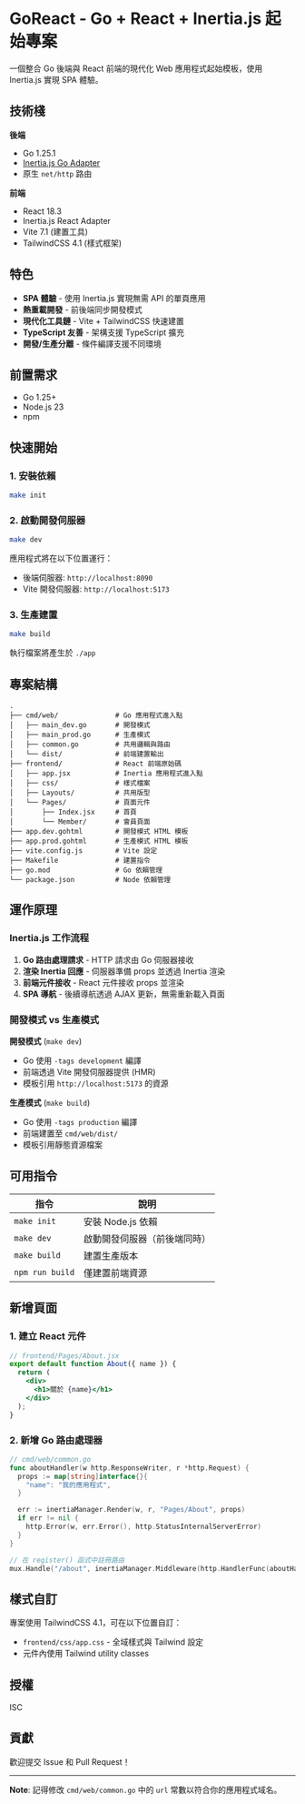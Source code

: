 # GoReact - Go + React + Inertia.js 起始專案

一個整合 Go 後端與 React 前端的現代化 Web 應用程式起始模板，使用 Inertia.js 實現 SPA 體驗。

## 技術棧

**後端**
- Go 1.25.1
- [Inertia.js Go Adapter](https://github.com/petaki/inertia-go)
- 原生 `net/http` 路由

**前端**
- React 18.3
- Inertia.js React Adapter
- Vite 7.1 (建置工具)
- TailwindCSS 4.1 (樣式框架)

## 特色

- **SPA 體驗** - 使用 Inertia.js 實現無需 API 的單頁應用
- **熱重載開發** - 前後端同步開發模式
- **現代化工具鏈** - Vite + TailwindCSS 快速建置
- **TypeScript 友善** - 架構支援 TypeScript 擴充
- **開發/生產分離** - 條件編譯支援不同環境

## 前置需求

- Go 1.25+
- Node.js 23
- npm

## 快速開始

### 1. 安裝依賴

```bash
make init
```

### 2. 啟動開發伺服器

```bash
make dev
```

應用程式將在以下位置運行：
- 後端伺服器: `http://localhost:8090`
- Vite 開發伺服器: `http://localhost:5173`

### 3. 生產建置

```bash
make build
```

執行檔案將產生於 `./app`

## 專案結構

```
.
├── cmd/web/              # Go 應用程式進入點
│   ├── main_dev.go       # 開發模式
│   ├── main_prod.go      # 生產模式
│   ├── common.go         # 共用邏輯與路由
│   └── dist/             # 前端建置輸出
├── frontend/             # React 前端原始碼
│   ├── app.jsx           # Inertia 應用程式進入點
│   ├── css/              # 樣式檔案
│   ├── Layouts/          # 共用版型
│   └── Pages/            # 頁面元件
│       ├── Index.jsx     # 首頁
│       └── Member/       # 會員頁面
├── app.dev.gohtml        # 開發模式 HTML 模板
├── app.prod.gohtml       # 生產模式 HTML 模板
├── vite.config.js        # Vite 設定
├── Makefile              # 建置指令
├── go.mod                # Go 依賴管理
└── package.json          # Node 依賴管理
```

## 運作原理

### Inertia.js 工作流程

1. **Go 路由處理請求** - HTTP 請求由 Go 伺服器接收
2. **渲染 Inertia 回應** - 伺服器準備 props 並透過 Inertia 渲染
3. **前端元件接收** - React 元件接收 props 並渲染
4. **SPA 導航** - 後續導航透過 AJAX 更新，無需重新載入頁面

### 開發模式 vs 生產模式

**開發模式** (`make dev`)
- Go 使用 `-tags development` 編譯
- 前端透過 Vite 開發伺服器提供 (HMR)
- 模板引用 `http://localhost:5173` 的資源

**生產模式** (`make build`)
- Go 使用 `-tags production` 編譯
- 前端建置至 `cmd/web/dist/`
- 模板引用靜態資源檔案

## 可用指令

| 指令 | 說明 |
|------|------|
| `make init` | 安裝 Node.js 依賴 |
| `make dev` | 啟動開發伺服器（前後端同時） |
| `make build` | 建置生產版本 |
| `npm run build` | 僅建置前端資源 |

## 新增頁面

### 1. 建立 React 元件

```jsx
// frontend/Pages/About.jsx
export default function About({ name }) {
  return (
    <div>
      <h1>關於 {name}</h1>
    </div>
  );
}
```

### 2. 新增 Go 路由處理器

```go
// cmd/web/common.go
func aboutHandler(w http.ResponseWriter, r *http.Request) {
  props := map[string]interface{}{
    "name": "我的應用程式",
  }

  err := inertiaManager.Render(w, r, "Pages/About", props)
  if err != nil {
    http.Error(w, err.Error(), http.StatusInternalServerError)
  }
}

// 在 register() 函式中註冊路由
mux.Handle("/about", inertiaManager.Middleware(http.HandlerFunc(aboutHandler)))
```

## 樣式自訂

專案使用 TailwindCSS 4.1，可在以下位置自訂：

- `frontend/css/app.css` - 全域樣式與 Tailwind 設定
- 元件內使用 Tailwind utility classes

## 授權

ISC

## 貢獻

歡迎提交 Issue 和 Pull Request！

---

**Note**: 記得修改 `cmd/web/common.go` 中的 `url` 常數以符合你的應用程式域名。
